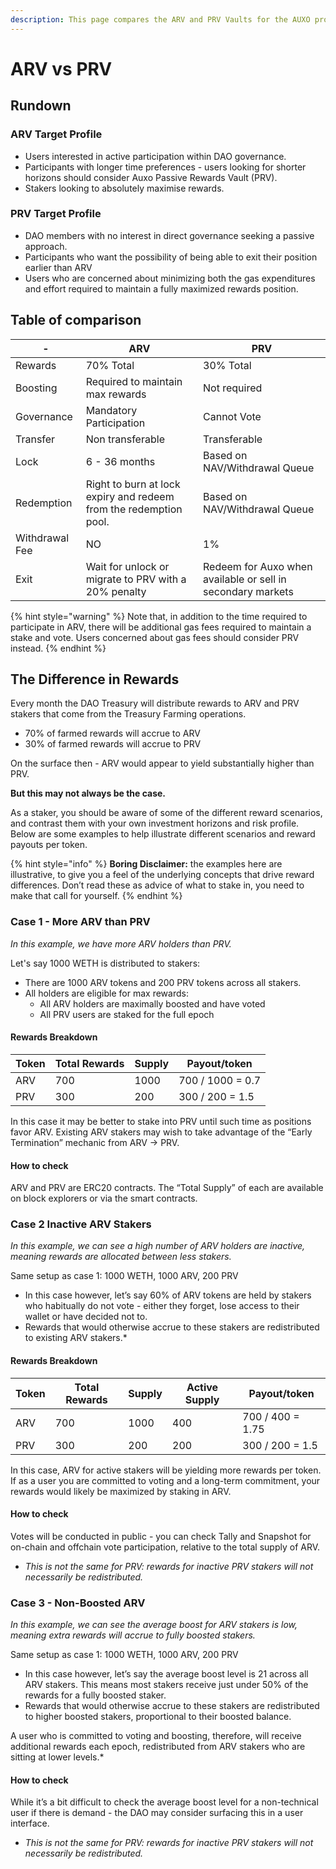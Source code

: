 ```yaml
---
description: This page compares the ARV and PRV Vaults for the AUXO protocol
---
```


# ARV vs PRV

## Rundown

### **ARV Target Profile**

* Users interested in active participation within DAO governance.
* Participants with longer time preferences - users looking for shorter horizons should consider Auxo Passive Rewards Vault (PRV).
* Stakers looking to absolutely maximise rewards.

### PRV **Target Profile**

* DAO members with no interest in direct governance seeking a passive approach.
* Participants who want the possibility of being able to exit their position earlier than ARV
* Users who are concerned about minimizing both the gas expenditures and effort required to maintain a fully maximized rewards position.

## Table of comparison

| -              | ARV                                                               | PRV                                                         |
| -------------- | ----------------------------------------------------------------- | ----------------------------------------------------------- |
| Rewards        | 70% Total                                                         | 30% Total                                                   |
| Boosting       | Required to maintain max rewards                                  | Not required                                                |
| Governance     | Mandatory Participation                                           | Cannot Vote                                                 |
| Transfer       | Non transferable                                                  | Transferable                                                |
| Lock           | 6 - 36 months                                                     | Based on NAV/Withdrawal Queue                               |
| Redemption     | Right to burn at lock expiry and redeem from the redemption pool. | Based on NAV/Withdrawal Queue                               |
| Withdrawal Fee | NO                                                                | 1%                                                          |
| Exit           | Wait for unlock or migrate to PRV with a 20% penalty              | Redeem for Auxo when available or sell in secondary markets |

{% hint style="warning" %}
Note that, in addition to the time required to participate in ARV, there will be additional gas fees required to maintain a stake and vote. Users concerned about gas fees should consider PRV instead.
{% endhint %}

## The Difference in Rewards

Every month the DAO Treasury will distribute rewards to ARV and PRV stakers that come from the Treasury Farming operations.

* 70% of farmed rewards will accrue to ARV
* 30% of farmed rewards will accrue to PRV

On the surface then - ARV would appear to yield substantially higher than PRV.

**But this may not always be the case.**

As a staker, you should be aware of some of the different reward scenarios, and contrast them with your own investment horizons and risk profile. Below are some examples to help illustrate different scenarios and reward payouts per token.

{% hint style="info" %}
**Boring Disclaimer:** the examples here are illustrative, to give you a feel of the underlying concepts that drive reward differences. Don’t read these as advice of what to stake in, you need to make that call for yourself.
{% endhint %}

### Case 1 - More ARV than PRV

_In this example, we have more ARV holders than PRV._

Let's say 1000 WETH is distributed to stakers:

* There are 1000 ARV tokens and 200 PRV tokens across all stakers.
* All holders are eligible for max rewards:
  * All ARV holders are maximally boosted and have voted
  * All PRV users are staked for the full epoch

#### **Rewards Breakdown**

| Token | Total Rewards | Supply | Payout/token     |
| ----- | ------------- | ------ | ---------------- |
| ARV   | 700           | 1000   | 700 / 1000 = 0.7 |
| PRV   | 300           | 200    | 300 / 200 = 1.5  |

In this case it may be better to stake into PRV until such time as positions favor ARV. Existing ARV stakers may wish to take advantage of the “Early Termination” mechanic from ARV → PRV.

#### **How to check**

ARV and PRV are ERC20 contracts. The “Total Supply” of each are available on block explorers or via the smart contracts.

### Case 2 Inactive ARV Stakers

_In this example, we can see a high number of ARV holders are inactive, meaning rewards are allocated between less stakers._

Same setup as case 1: 1000 WETH, 1000 ARV, 200 PRV

* In this case however, let’s say 60% of ARV tokens are held by stakers who habitually do not vote - either they forget, lose access to their wallet or have decided not to.
* Rewards that would otherwise accrue to these stakers are redistributed to existing ARV stakers.\*

#### **Rewards Breakdown**

| Token | Total Rewards | Supply | Active Supply | Payout/token     |
| ----- | ------------- | ------ | ------------- | ---------------- |
| ARV   | 700           | 1000   | 400           | 700 / 400 = 1.75 |
| PRV   | 300           | 200    | 200           | 300 / 200 = 1.5  |

In this case, ARV for active stakers will be yielding more rewards per token. If as a user you are committed to voting and a long-term commitment, your rewards would likely be maximized by staking in ARV.

#### **How to check**

Votes will be conducted in public - you can check Tally and Snapshot for on-chain and offchain vote participation, relative to the total supply of ARV.

* _This is not the same for PRV: rewards for inactive PRV stakers will not necessarily be redistributed._

### Case 3 - Non-Boosted ARV

_In this example, we can see the average boost for ARV stakers is low, meaning extra rewards will accrue to fully boosted stakers._

Same setup as case 1: 1000 WETH, 1000 ARV, 200 PRV

* In this case however, let’s say the average boost level is 21 across all ARV stakers. This means most stakers receive just under 50% of the rewards for a fully boosted staker.
* Rewards that would otherwise accrue to these stakers are redistributed to higher boosted stakers, proportional to their boosted balance.

A user who is committed to voting and boosting, therefore, will receive additional rewards each epoch, redistributed from ARV stakers who are sitting at lower levels.\*

#### **How to check**

While it’s a bit difficult to check the average boost level for a non-technical user if there is demand - the DAO may consider surfacing this in a user interface.

* _This is not the same for PRV: rewards for inactive PRV stakers will not necessarily be redistributed._
